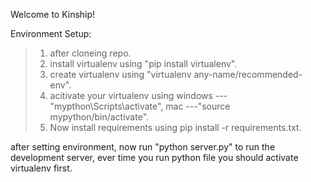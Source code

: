 Welcome to Kinship!

Environment Setup:

>1. after cloneing repo. 
>2. install virtualenv using "pip install virtualenv".
>3. create virtualenv using "virtualenv any-name/recommended- env".
>4. acitivate your virtualenv using windows ---"mypthon\Scripts\activate",  mac ---"source mypython/bin/activate".
>5. Now install requirements using pip install -r requirements.txt.

after setting environment, now run "python server.py" to run the development server, ever time you run python file you should activate virtualenv first.
